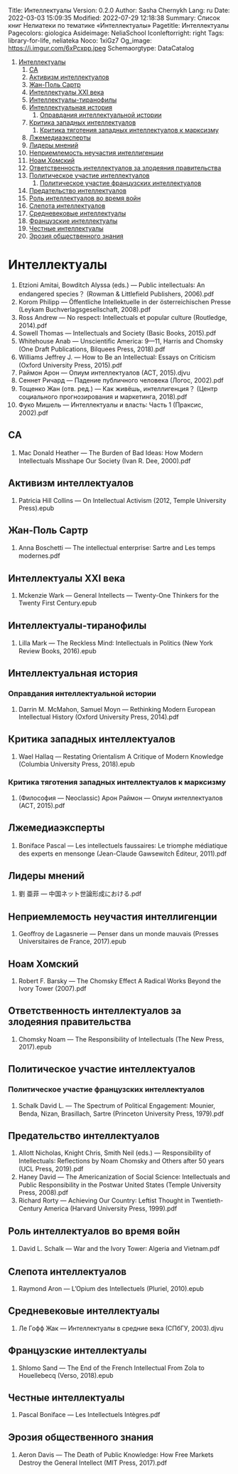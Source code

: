 Title: Интеллектуалы
Version: 0.2.0
Author: Sasha Chernykh
Lang: ru
Date: 2022-03-03 15:09:35
Modified: 2022-07-29 12:18:38
Summary: Список книг Нелиатеки по тематике «Интеллектуалы»
Pagetitle: Интеллектуалы
Pagecolors: giologica
Asideimage: NeliaSchool
Iconleftorright: right
Tags: library-for-life, neliateka
Noco: 1xiGz7
Og_image: https://i.imgur.com/6xPcxpp.jpeg
Schemaorgtype: DataCatalog

<!-- MarkdownTOC -->

1. [Интеллектуалы](#Интеллектуалы)
	1. [CA](#CA)
	1. [Активизм интеллектуалов](#Активизм-интеллектуалов)
	1. [Жан-Поль Сартр](#Жан-Поль-Сартр)
	1. [Интеллектуалы XXI века](#Интеллектуалы-XXI-века)
	1. [Интеллектуалы-тиранофилы](#Интеллектуалы-тиранофилы)
	1. [Интеллектуальная история](#Интеллектуальная-история)
		1. [Оправдания интеллектуальной истории](#Оправдания-интеллектуальной-истории)
	1. [Критика западных интеллектуалов](#Критика-западных-интеллектуалов)
		1. [Критика тяготения западных интеллектуалов к марксизму](#Критика-тяготения-западных-интеллектуалов-к-марксизму)
	1. [Лжемедиаэксперты](#Лжемедиаэксперты)
	1. [Лидеры мнений](#Лидеры-мнений)
	1. [Неприемлемость неучастия интеллигенции](#Неприемлемость-неучастия-интеллигенции)
	1. [Ноам Хомский](#Ноам-Хомский)
	1. [Ответственность интеллектуалов за злодеяния правительства](#Ответственность-интеллектуалов-за-злодеяния-правительства)
	1. [Политическое участие интеллектуалов](#Политическое-участие-интеллектуалов)
		1. [Политическое участие французских интеллектуалов](#Политическое-участие-французских-интеллектуалов)
	1. [Предательство интеллектуалов](#Предательство-интеллектуалов)
	1. [Роль интеллектуалов во время войн](#Роль-интеллектуалов-во-время-войн)
	1. [Слепота интеллектуалов](#Слепота-интеллектуалов)
	1. [Средневековые интеллектуалы](#Средневековые-интеллектуалы)
	1. [Французские интеллектуалы](#Французские-интеллектуалы)
	1. [Честные интеллектуалы](#Честные-интеллектуалы)
	1. [Эрозия общественного знания](#Эрозия-общественного-знания)

<!-- /MarkdownTOC -->

<a id="Интеллектуалы"></a>
# Интеллектуалы

1. Etzioni Amitai, Bowditch Alyssa (eds.) — Public intellectuals꞉ An endangered species？ (Rowman & Littlefield Publishers, 2006).pdf
1. Korom Philipp — Öffentliche Intellektuelle in der österreichischen Presse (Leykam Buchverlagsgesellschaft, 2008).pdf
1. Ross Andrew — No respect꞉ Intellectuals et popular culture (Routledge, 2014).pdf
1. Sowell Thomas — Intellectuals and Society (Basic Books, 2015).pdf
1. Whitehouse Anab — Unscientific America꞉ 9—11, Harris and Chomsky (One Draft Publications, Bilquees Press, 2018).pdf
1. Williams Jeffrey J. — How to Be an Intellectual꞉ Essays on Criticism (Oxford University Press, 2015).pdf
1. Раймон Арон — Опиум интеллектуалов (АСТ, 2015).djvu
1. Сеннет Ричард — Падение публичного человека (Логос, 2002).pdf
1. Тощенко Жан (отв. ред.) — Как живёшь, интеллигенция？ (Центр социального прогнозирования и маркетинга, 2018).pdf
1. Фуко Мишель — Интеллектуалы и власть꞉ Часть 1 (Праксис, 2002).pdf

<a id="CA"></a>
## CA

1. Mac Donald Heather — The Burden of Bad Ideas꞉ How Modern Intellectuals Misshape Our Society (Ivan R. Dee, 2000).pdf

<a id="Активизм-интеллектуалов"></a>
## Активизм интеллектуалов

1. Patricia Hill Collins — On Intellectual Activism (2012, Temple University Press).epub

<a id="Жан-Поль-Сартр"></a>
## Жан-Поль Сартр

1. Anna Boschetti — The intellectual enterprise꞉ Sartre and Les temps modernes.pdf

<a id="Интеллектуалы-XXI-века"></a>
## Интеллектуалы XXI века

1. Mckenzie Wark — General Intellects — Twenty-One Thinkers for the Twenty First Century.epub

<a id="Интеллектуалы-тиранофилы"></a>
## Интеллектуалы-тиранофилы

1. Lilla Mark — The Reckless Mind꞉ Intellectuals in Politics (New York Review Books, 2016).epub

<a id="Интеллектуальная-история"></a>
## Интеллектуальная история

<a id="Оправдания-интеллектуальной-истории"></a>
### Оправдания интеллектуальной истории

1. Darrin M. McMahon, Samuel Moyn — Rethinking Modern European Intellectual History (Oxford University Press, 2014).pdf

<a id="Критика-западных-интеллектуалов"></a>
## Критика западных интеллектуалов

1. Wael Hallaq — Restating Orientalism A Critique of Modern Knowledge (Columbia University Press, 2018).epub

<a id="Критика-тяготения-западных-интеллектуалов-к-марксизму"></a>
### Критика тяготения западных интеллектуалов к марксизму

1. (Философия — Neoclassic) Арон Раймон — Опиум интеллектуалов (АСТ, 2015).pdf

<a id="Лжемедиаэксперты"></a>
## Лжемедиаэксперты

1. Boniface Pascal — Les intellectuels faussaires꞉ Le triomphe médiatique des experts en mensonge (Jean-Claude Gawsewitch Éditeur, 2011).pdf

<a id="Лидеры-мнений"></a>
## Лидеры мнений

1. 劉 亜菲 — 中国ネット世論形成における.pdf

<a id="Неприемлемость-неучастия-интеллигенции"></a>
## Неприемлемость неучастия интеллигенции

1. Geoffroy de Lagasnerie — Penser dans un monde mauvais (Presses Universitaires de France, 2017).epub

<a id="Ноам-Хомский"></a>
## Ноам Хомский

1. Robert F. Barsky — The Chomsky Effect A Radical Works Beyond the Ivory Tower (2007).pdf

<a id="Ответственность-интеллектуалов-за-злодеяния-правительства"></a>
## Ответственность интеллектуалов за злодеяния правительства

1. Chomsky Noam — The Responsibility of Intellectuals (The New Press, 2017).epub

<a id="Политическое-участие-интеллектуалов"></a>
## Политическое участие интеллектуалов

<a id="Политическое-участие-французских-интеллектуалов"></a>
### Политическое участие французских интеллектуалов

1. Schalk David L. — The Spectrum of Political Engagement꞉ Mounier, Benda, Nizan, Brasillach, Sartre (Princeton University Press, 1979).pdf

<a id="Предательство-интеллектуалов"></a>
## Предательство интеллектуалов

1. Allott Nicholas, Knight Chris, Smith Neil (eds.) — Responsibility of Intellectuals꞉ Reflections by Noam Chomsky and Others after 50 years (UCL Press, 2019).pdf
1. Haney David — The Americanization of Social Science꞉ Intellectuals and Public Responsibility in the Postwar United States (Temple University Press, 2008).pdf
1. Richard Rorty — Achieving Our Country꞉ Leftist Thought in Twentieth-Century America (Harvard University Press, 1999).pdf

<a id="Роль-интеллектуалов-во-время-войн"></a>
## Роль интеллектуалов во время войн

1. David L. Schalk — War and the Ivory Tower꞉ Algeria and Vietnam.pdf

<a id="Слепота-интеллектуалов"></a>
## Слепота интеллектуалов

1. Raymond Aron — L’Opium des Intellectuels (Pluriel, 2010).epub

<a id="Средневековые-интеллектуалы"></a>
## Средневековые интеллектуалы

1. Ле Гофф Жак — Интеллектуалы в средние века (СПбГУ, 2003).djvu

<a id="Французские-интеллектуалы"></a>
## Французские интеллектуалы

1. Shlomo Sand — The End of the French Intellectual From Zola to Houellebecq (Verso, 2018).epub

<a id="Честные-интеллектуалы"></a>
## Честные интеллектуалы

1. Pascal Boniface — Les Intellectuels Intègres.pdf

<a id="Эрозия-общественного-знания"></a>
## Эрозия общественного знания

1. Aeron Davis — The Death of Public Knowledge꞉ How Free Markets Destroy the General Intellect (MIT Press, 2017).pdf
